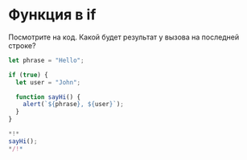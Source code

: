 # Функция в if

Посмотрите на код. Какой будет результат у вызова на последней строке?

```js run
let phrase = "Hello";

if (true) {
  let user = "John";

  function sayHi() {
    alert(`${phrase}, ${user}`);
  }
}

*!*
sayHi();
*/!*
```
